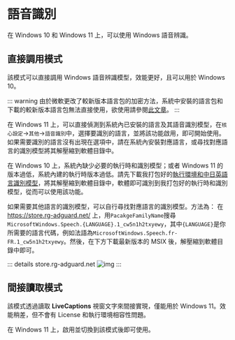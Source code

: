 # 語音識別

在 Windows 10 和 Windows 11 上，可以使用 Windows 語音辨識。

## 直接調用模式

該模式可以直接調用 Windows 語音辨識模型，效能更好，且可以用於 Windows 10。

::: warning
由於微軟更改了較新版本語言包的加密方法，系統中安裝的語言包和下載的較新版本語言包無法直接使用，欲使用請參閱[此文章](https://www.bilibili.com/read/cv42198812/)。
:::

在 Windows 11 上，可以直接偵測到系統內已安裝的語言及其語音識別模型，在`核心設定`->`其他`->`語音識別`中，選擇要識別的語言，並將該功能啟用，即可開始使用。如果需要識別的語言沒有出現在選項中，請在系統內安裝對應語言，或尋找對應語言的識別模型將其解壓縮到軟體目錄中。

在 Windows 10 上，系統內缺少必要的執行時和識別模型；或者 Windows 11 的版本過低，系統內建的執行時版本過低。請先下載我打包好的[執行環境和中日英語言識別模型](https://lunatranslator.org/Resource/DirectLiveCaptions.zip)，將其解壓縮到軟體目錄中，軟體即可識別到我打包好的執行時和識別模型，從而可以使用該功能。

如果需要其他語言的識別模型，可以自行尋找對應語言的識別模型。方法為：
在 https://store.rg-adguard.net/ 上，用`PacakgeFamilyName`搜尋`MicrosoftWindows.Speech.{LANGUAGE}.1_cw5n1h2txyewy`，其中`{LANGUAGE}`是你所需要的語言代碼，例如法語為`MicrosoftWindows.Speech.fr-FR.1_cw5n1h2txyewy`。然後，在下方下載最新版本的 MSIX 後，解壓縮到軟體目錄中即可。

::: details store.rg-adguard.net
![img](https://image.lunatranslator.org/zh/srpackage.png)
:::

## 間接讀取模式

該模式透過讀取 **LiveCaptions** 視窗文字來間接實現，僅能用於 Windows 11。效能稍差，但不會有 License 和執行環境相容性問題。

在 Windows 11 上，啟用並切換到該模式後即可使用。